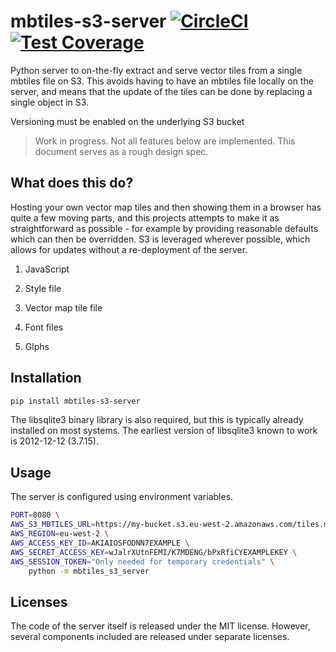# mbtiles-s3-server [![CircleCI](https://circleci.com/gh/uktrade/mbtiles-s3-server.svg?style=shield)](https://circleci.com/gh/uktrade/mbtiles-s3-server) [![Test Coverage](https://api.codeclimate.com/v1/badges/c261eb01bc9446278cd3/test_coverage)](https://codeclimate.com/github/uktrade/mbtiles-s3-server/test_coverage)


Python server to on-the-fly extract and serve vector tiles from a single mbtiles file on S3. This avoids having to have an mbtiles file locally on the server, and means that the update of the tiles can be done by replacing a single object in S3.

Versioning must be enabled on the underlying S3 bucket

> Work in progress. Not all features below are implemented. This document serves as a rough design spec.


## What does this do?

Hosting your own vector map tiles and then showing them in a browser has quite a few moving parts, and this projects attempts to make it as straightforward as possible - for example by providing reasonable defaults which can then be overridden. S3 is leveraged wherever possible, which allows for updates without a re-deployment of the server.

1. JavaScript

2. Style file

3. Vector map tile file

4. Font files

5. Glphs


## Installation

```bash
pip install mbtiles-s3-server
```

The libsqlite3 binary library is also required, but this is typically already installed on most systems. The earliest version of libsqlite3 known to work is 2012-12-12 (3.7.15).


## Usage

The server is configured using environment variables.

```bash
PORT=8080 \
AWS_S3_MBTILES_URL=https://my-bucket.s3.eu-west-2.amazonaws.com/tiles.mbtiles \
AWS_REGION=eu-west-2 \
AWS_ACCESS_KEY_ID=AKIAIOSFODNN7EXAMPLE \
AWS_SECRET_ACCESS_KEY=wJalrXUtnFEMI/K7MDENG/bPxRfiCYEXAMPLEKEY \
AWS_SESSION_TOKEN="Only needed for temporary credentials" \
    python -m mbtiles_s3_server
```

## Licenses

The code of the server itself is released under the MIT license. However, several components included are released under separate licenses.
